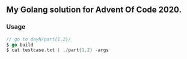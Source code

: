 ## My Golang solution for Advent Of Code 2020.

### Usage

```go
// go to dayN/part{1,2}/
$ go build
$ cat testcase.txt | ./part{1,2} -args
```
